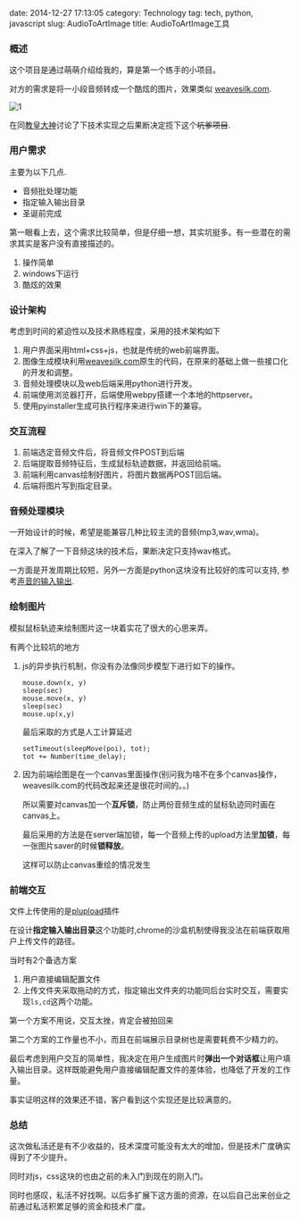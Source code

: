 date: 2014-12-27 17:13:05
category: Technology 
tag: tech, python, javascript
slug: AudioToArtImage
title: AudioToArtImage工具

### 概述

这个项目是通过萌萌介绍给我的，算是第一个练手的小项目。

对方的需求是将一小段音频转成一个酷炫的图片，效果类似 [weavesilk.com](http://weavesilk.com/).

![1]({filename}/images/AudioToArtImage.png)

在同[教皇大神](http://lingyu.wang/)讨论了下技术实现之后果断决定揽下这个<del>坑爹项目</del>.

### 用户需求


主要为以下几点.

*	音频批处理功能
*	指定输入输出目录
*	圣诞前完成

第一眼看上去，这个需求比较简单，但是仔细一想，其实坑挺多。有一些潜在的需求其实是客户没有直接描述的。

1.	 操作简单
2.	 windows下运行
3.	 酷炫的效果

### 设计架构

考虑到时间的紧迫性以及技术熟练程度，采用的技术架构如下

1.	用户界面采用html+css+js，也就是传统的web前端界面。
2.	图像生成模块利用[weavesilk.com](http://weavesilk.com/)原生的代码，在原来的基础上做一些接口化的开发和调整。
3.	音频处理模块以及web后端采用python进行开发。
4.	前端使用浏览器打开，后端使用webpy搭建一个本地的httpserver。
5.	使用pyinstaller生成可执行程序来进行win下的兼容。

### 交互流程
1.	前端选定音频文件后，将音频文件POST到后端
2.	后端提取音频特征后，生成鼠标轨迹数据，并返回给前端。
3.	前端利用canvas绘制好图片，将图片数据再POST回后端。
4.	后端将图片写到指定目录。

### 音频处理模块
一开始设计的时候，希望是能兼容几种比较主流的音频(mp3,wav,wma)。

在深入了解了一下音频这块的技术后，果断决定只支持wav格式。

一方面是开发周期比较短，另外一方面是python这块没有比较好的库可以支持,
参考[声音的输入输出](http://sebug.net/paper/books/scipydoc/wave_pyaudio.html).

### 绘制图片
模拟鼠标轨迹来绘制图片这一块着实花了很大的心思来弄。

有两个比较坑的地方

1.	js的异步执行机制，你没有办法像同步模型下进行如下的操作。

	<pre><code>mouse.down(x, y)
	sleep(sec)
	mouse.move(x, y)
	sleep(sec)
	mouse.up(x,y)
	</code></pre>
	
	最后采取的方式是人工计算延迟
	
	<pre><code class = "hljs javascript">setTimeout(sleepMove(poi), tot);
	tot += Number(time_delay);
	</code></pre>
	
2.	因为前端绘图是在一个canvas里面操作(别问我为啥不在多个canvas操作，weavesilk.com的代码改起来还是很花时间的。。)
	
	所以需要对canvas加一个**互斥锁**，防止两份音频生成的鼠标轨迹同时画在canvas上。
	
	最后采用的方法是在server端加锁，每一个音频上传的upload方法里**加锁**，每一张图片saver的时候**锁释放**。
	
	这样可以防止canvas重绘的情况发生
	
### 前端交互

文件上传使用的是[plupload](http://www.plupload.com/)插件

在设计**指定输入输出目录**这个功能时,chrome的沙盒机制使得我没法在前端获取用户上传文件的路径。

当时有2个备选方案

1.	用户直接编辑配置文件
2.	上传文件夹采取拖动的方式，指定输出文件夹的功能同后台实时交互，需要实现<code>ls,cd</code>这两个功能。

第一个方案不用说，交互太挫，肯定会被拍回来

第二个方案的工作量也不小，而且在前端展示目录树也是需要耗费不少精力的。

最后考虑到用户交互的简单性，我决定在用户生成图片时**弹出一个对话框**让用户填入输出目录。这样既能避免用户直接编辑配置文件的差体验，也降低了开发的工作量。

事实证明这样的效果还不错，客户看到这个实现还是比较满意的。

### 总结

这次做私活还是有不少收益的，技术深度可能没有太大的增加，但是技术广度确实得到了不少提升。

同时对js，css这块的也由之前的未入门到现在的刚入门。

同时也感叹，私活不好找啊。以后多扩展下这方面的资源，在以后自己出来创业之前通过私活积累足够的资金和技术广度。

	




 
